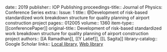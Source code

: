 date:: 2019
publisher:: IOP Publishing
proceedings-title:: Journal of Physics: Conference Series
extra:: Issue: 1
title:: @Development of risk-based standardized work breakdown structure for quality planning of airport construction project
pages:: 012005
volume:: 1360
item-type:: [[conferencePaper]]
original-title:: Development of risk-based standardized work breakdown structure for quality planning of airport construction project
authors:: [[A Ramadhan]], [[Y Latief]], [[L Sagita]]
library-catalog:: Google Scholar
links:: [Local library](zotero://select/library/items/4WP3HKFZ), [Web library](https://www.zotero.org/users/6520516/items/4WP3HKFZ)
